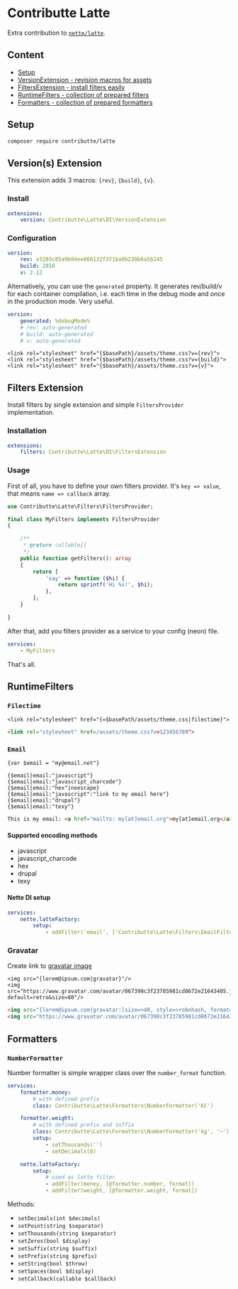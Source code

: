 # Contributte Latte

Extra contribution to [`nette/latte`](https://github.com/nette/latte).

## Content

- [Setup](#setup)
- [VersionExtension - revision macros for assets](#versions-extension)
- [FiltersExtension - install filters easily](#filters-extension)
- [RuntimeFilters - collection of prepared filters](#runtimefilters)
- [Formatters - collection of prepared formatters](#formatters)

## Setup

```bash
composer require contributte/latte
```

## Version(s) Extension

This extension adds 3 macros: `{rev}`, `{build}`, `{v}`.

### Install

```yaml
extensions:
    version: Contributte\Latte\DI\VersionExtension
```

### Configuration

```yaml
version:
    rev: e3203c85a9b84ee866132f371ba0b238b6a5b245
    build: 2016
    v: 2.12
```

Alternatively, you can use the `generated` property. It generates rev/build/v for each container compilation, i.e. each time in the debug mode and once in the production mode. Very useful.

```yaml
version:
    generated: %debugMode%
    # rev: auto-generated
    # build: auto-generated
    # v: auto-generated
```

```latte
<link rel="stylesheet" href="{$basePath}/assets/theme.css?v={rev}">
<link rel="stylesheet" href="{$basePath}/assets/theme.css?v={build}">
<link rel="stylesheet" href="{$basePath}/assets/theme.css?v={v}">
```

## Filters Extension

Install filters by single extension and simple `FiltersProvider` implementation.

### Installation

```yaml
extensions:
    filters: Contributte\Latte\DI\FiltersExtension
```

### Usage

First of all, you have to define your own filters provider. It's `key => value`, that means `name => callback` array.

```php
use Contributte\Latte\Filters\FiltersProvider;

final class MyFilters implements FiltersProvider
{

    /**
   	 * @return callable[]
     */
	public function getFilters(): array
	{
		return [
			'say' => function ($hi) {
				return sprintf('Hi %s!', $hi);
			},
		];
	}

}
```

After that, add you filters provider as a service to your config (neon) file.

```yaml
services:
    - MyFilters
```

That's all.

## RuntimeFilters

### `Filectime`

```latte
<link rel="stylesheet" href="{=$basePath/assets/theme.css|filectime}">
```

```html
<link rel="stylesheet" href=/assets/theme.css?v=123456789">
```

### `Email`

```latte
{var $email = "my@email.net"}

{$email|email:"javascript"}
{$email|email:"javascript_charcode"}
{$email|email:"hex"|noescape}
{$email|email:"javascript":"link to my email here"}
{$email|email:"drupal"}
{$email|email:"texy"}
```

```html
This is my email: <a href="mailto: my[at]email.org">my[at]email.org</a>
```

#### Supported encoding methods

* javascript
* javascript_charcode
* hex
* drupal
* texy

#### Nette DI setup

```yaml
services:
    nette.latteFactory:
        setup:
            - addFilter('email', ['Contributte\Latte\Filters\EmailFilter', 'filter'])
```

### Gravatar

Create link to [gravatar image](https://cs.gravatar.com/site/implement/images/)

```latte
<img src="{lorem@ipsum.com|gravatar}"/>
<img src="https://www.gravatar.com/avatar/067398c3f23785981cd8672e21643405.jpg?default=retro&size=80"/>
```

```html
<img src="{lorem@ipsum.com|gravatar:[size=>48, style=>robohash, format=>png]}"/>
<img src="https://www.gravatar.com/avatar/067398c3f23785981cd8672e21643405.png?default=robohash&size=48"/>
```

## Formatters

### `NumberFormatter`

Number formatter is simple wrapper class over the `number_format` function.

```yaml
services:
    formatter.money:
        # with defined prefix
        class: Contributte\Latte\Formatters\NumberFormatter('Kč')

    formatter.weight:
        # with defined prefix and suffix
        class: Contributte\Latte\Formatters\NumberFormatter('kg', '~')
        setup:
            - setThousands('')
            - setDecimals(0)

    nette.latteFactory:
        setup:
            # used as latte filter
            - addFilter(money, [@formatter.number, format])
            - addFilter(weight, [@formatter.weight, format])
```

Methods:

- `setDecimals(int $decimals)`
- `setPoint(string $separator)`
- `setThousands(string $separator)`
- `setZeros(bool $display)`
- `setSuffix(string $suffix)`
- `setPrefix(string $prefix)`
- `setString(bool $throw)`
- `setSpaces(bool $display)`
- `setCallback(callable $callback)`
